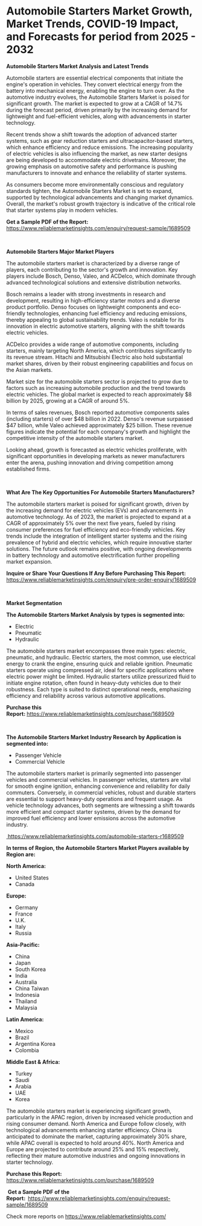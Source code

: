 <p><h1>Automobile Starters Market Growth, Market Trends, COVID-19 Impact, and Forecasts for period from 2025 - 2032</h1></p><p><strong>Automobile Starters Market Analysis and Latest Trends</strong></p>
<p><p>Automobile starters are essential electrical components that initiate the engine's operation in vehicles. They convert electrical energy from the battery into mechanical energy, enabling the engine to turn over. As the automotive industry evolves, the Automobile Starters Market is poised for significant growth. The market is expected to grow at a CAGR of 14.7% during the forecast period, driven primarily by the increasing demand for lightweight and fuel-efficient vehicles, along with advancements in starter technology.</p><p>Recent trends show a shift towards the adoption of advanced starter systems, such as gear reduction starters and ultracapacitor-based starters, which enhance efficiency and reduce emissions. The increasing popularity of electric vehicles is also influencing the market, as new starter designs are being developed to accommodate electric drivetrains. Moreover, the growing emphasis on automotive safety and performance is pushing manufacturers to innovate and enhance the reliability of starter systems.</p><p>As consumers become more environmentally conscious and regulatory standards tighten, the Automobile Starters Market is set to expand, supported by technological advancements and changing market dynamics. Overall, the market's robust growth trajectory is indicative of the critical role that starter systems play in modern vehicles.</p></p>
<p><strong>Get a Sample PDF of the Report:&nbsp;</strong> <a href="https://www.reliablemarketinsights.com/enquiry/request-sample/1689509?utm_campaign=2181&utm_medium=2&utm_source=Github&utm_content=ia&utm_term=30032025&utm_id=automobile-starters">https://www.reliablemarketinsights.com/enquiry/request-sample/1689509</a></p>
<p>&nbsp;</p>
<p><strong>Automobile Starters Major Market Players</strong></p>
<p><p>The automobile starters market is characterized by a diverse range of players, each contributing to the sector's growth and innovation. Key players include Bosch, Denso, Valeo, and ACDelco, which dominate through advanced technological solutions and extensive distribution networks. </p><p>Bosch remains a leader with strong investments in research and development, resulting in high-efficiency starter motors and a diverse product portfolio.  Denso focuses on lightweight components and eco-friendly technologies, enhancing fuel efficiency and reducing emissions, thereby appealing to global sustainability trends. Valeo is notable for its innovation in electric automotive starters, aligning with the shift towards electric vehicles.</p><p>ACDelco provides a wide range of automotive components, including starters, mainly targeting North America, which contributes significantly to its revenue stream. Hitachi and Mitsubishi Electric also hold substantial market shares, driven by their robust engineering capabilities and focus on the Asian markets.</p><p>Market size for the automobile starters sector is projected to grow due to factors such as increasing automobile production and the trend towards electric vehicles. The global market is expected to reach approximately $8 billion by 2025, growing at a CAGR of around 5%.</p><p>In terms of sales revenues, Bosch reported automotive components sales (including starters) of over $48 billion in 2022. Denso's revenue surpassed $47 billion, while Valeo achieved approximately $25 billion. These revenue figures indicate the potential for each company's growth and highlight the competitive intensity of the automobile starters market.</p><p>Looking ahead, growth is forecasted as electric vehicles proliferate, with significant opportunities in developing markets as newer manufacturers enter the arena, pushing innovation and driving competition among established firms.</p></p>
<p>&nbsp;</p>
<p><strong>What Are The Key Opportunities For Automobile Starters Manufacturers?</strong></p>
<p><p>The automobile starters market is poised for significant growth, driven by the increasing demand for electric vehicles (EVs) and advancements in automotive technology. As of 2023, the market is projected to expand at a CAGR of approximately 5% over the next five years, fueled by rising consumer preferences for fuel efficiency and eco-friendly vehicles. Key trends include the integration of intelligent starter systems and the rising prevalence of hybrid and electric vehicles, which require innovative starter solutions. The future outlook remains positive, with ongoing developments in battery technology and automotive electrification further propelling market expansion.</p></p>
<p><strong>Inquire or Share Your Questions If Any Before Purchasing This Report:</strong> <a href="https://www.reliablemarketinsights.com/enquiry/pre-order-enquiry/1689509?utm_campaign=2181&utm_medium=2&utm_source=Github&utm_content=ia&utm_term=30032025&utm_id=automobile-starters">https://www.reliablemarketinsights.com/enquiry/pre-order-enquiry/1689509</a></p>
<p>&nbsp;</p>
<p><strong>Market Segmentation</strong></p>
<p><strong>The Automobile Starters Market Analysis by types is segmented into:</strong></p>
<p><ul><li>Electric</li><li>Pneumatic</li><li>Hydraulic</li></ul></p>
<p><p>The automobile starters market encompasses three main types: electric, pneumatic, and hydraulic. Electric starters, the most common, use electrical energy to crank the engine, ensuring quick and reliable ignition. Pneumatic starters operate using compressed air, ideal for specific applications where electric power might be limited. Hydraulic starters utilize pressurized fluid to initiate engine rotation, often found in heavy-duty vehicles due to their robustness. Each type is suited to distinct operational needs, emphasizing efficiency and reliability across various automotive applications.</p></p>
<p><strong>Purchase this Report:&nbsp;</strong><a href="https://www.reliablemarketinsights.com/purchase/1689509?utm_campaign=2181&utm_medium=2&utm_source=Github&utm_content=ia&utm_term=30032025&utm_id=automobile-starters">https://www.reliablemarketinsights.com/purchase/1689509</a></p>
<p>&nbsp;</p>
<p><strong>The Automobile Starters Market Industry Research by Application is segmented into:</strong></p>
<p><ul><li>Passenger Vehicle</li><li>Commercial Vehicle</li></ul></p>
<p><p>The automobile starters market is primarily segmented into passenger vehicles and commercial vehicles. In passenger vehicles, starters are vital for smooth engine ignition, enhancing convenience and reliability for daily commuters. Conversely, in commercial vehicles, robust and durable starters are essential to support heavy-duty operations and frequent usage. As vehicle technology advances, both segments are witnessing a shift towards more efficient and compact starter systems, driven by the demand for improved fuel efficiency and lower emissions across the automotive industry.</p></p>
<p><a href="https://www.reliablemarketinsights.com/automobile-starters-r1689509?utm_campaign=2181&utm_medium=2&utm_source=Github&utm_content=ia&utm_term=30032025&utm_id=automobile-starters">&nbsp;https://www.reliablemarketinsights.com/automobile-starters-r1689509</a></p>
<p><strong>In terms of Region, the Automobile Starters Market Players available by Region are:</strong></p>
<p>
    <p> <strong> North America: </strong>
        <ul>
            <li>United States</li>
            <li>Canada</li>
        </ul>
        </p> 
    <p> <strong> Europe: </strong>
        <ul>
            <li>Germany</li>
            <li>France</li>
            <li>U.K.</li>
            <li>Italy</li>
            <li>Russia</li>
        </ul>
        </p> 
    <p> <strong> Asia-Pacific: </strong>
        <ul>
            <li>China</li>
            <li>Japan</li>
            <li>South Korea</li>
            <li>India</li>
            <li>Australia</li>
            <li>China Taiwan</li>
            <li>Indonesia</li>
            <li>Thailand</li>
            <li>Malaysia</li>
        </ul>
        </p> 
    <p> <strong> Latin America: </strong>
        <ul>
            <li>Mexico</li>
            <li>Brazil</li>
            <li>Argentina Korea</li>
            <li>Colombia</li>
        </ul>
        </p> 
    <p> <strong> Middle East & Africa: </strong>
        <ul>
            <li>Turkey</li>
            <li>Saudi</li>
            <li>Arabia</li>
            <li>UAE</li>
            <li>Korea</li>
        </ul>
    </p>
    </p>
<p><p>The automobile starters market is experiencing significant growth, particularly in the APAC region, driven by increased vehicle production and rising consumer demand. North America and Europe follow closely, with technological advancements enhancing starter efficiency. China is anticipated to dominate the market, capturing approximately 30% share, while APAC overall is expected to hold around 40%. North America and Europe are projected to contribute around 25% and 15% respectively, reflecting their mature automotive industries and ongoing innovations in starter technology.</p></p>
<p><strong>Purchase this Report: </strong><a href="https://www.reliablemarketinsights.com/purchase/1689509?utm_campaign=2181&utm_medium=2&utm_source=Github&utm_content=ia&utm_term=30032025&utm_id=automobile-starters">https://www.reliablemarketinsights.com/purchase/1689509</a></p>
<p>&nbsp;<strong>Get a Sample PDF of the Report:&nbsp;&nbsp;</strong><a href="https://www.reliablemarketinsights.com/enquiry/request-sample/1689509?utm_campaign=2181&utm_medium=2&utm_source=Github&utm_content=ia&utm_term=30032025&utm_id=automobile-starters">https://www.reliablemarketinsights.com/enquiry/request-sample/1689509</a></p>
<p><strong></strong></p>
<p>Check more reports on <a href="https://www.reliablemarketinsights.com/?utm_campaign=2181&utm_medium=2&utm_source=Github&utm_content=ia&utm_term=30032025&utm_id=automobile-starters">https://www.reliablemarketinsights.com/</a></p>